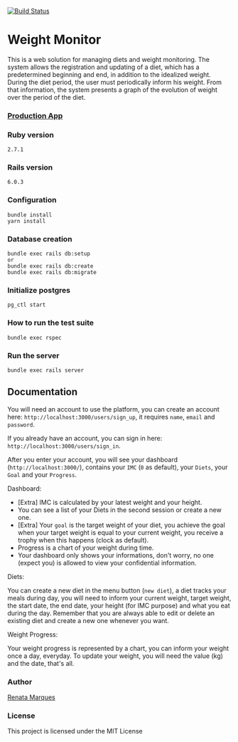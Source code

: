 [![Build Status](https://circleci.com/gh/renatamarques97/weight-monitor.svg?style=svg)](https://app.circleci.com/pipelines/github/renatamarques97/weight-monitor)

# Weight Monitor
This is a web solution for managing diets and
weight monitoring. The system allows the
registration and updating of a diet, which has a predetermined
beginning and end, in addition to the idealized weight.
During the diet period, the user must periodically inform his weight.
From that information, the system presents a graph of the
evolution of weight over the period of the diet.

### [Production App](https://weight-monitor-app.herokuapp.com/)

### Ruby version
```
2.7.1
```

### Rails version
```
6.0.3
```

### Configuration
```shell
bundle install
yarn install
```

### Database creation
```shell
bundle exec rails db:setup
or
bundle exec rails db:create
bundle exec rails db:migrate
```

### Initialize postgres
```shell
pg_ctl start
```

### How to run the test suite
```shell
bundle exec rspec
```

### Run the server
```shell
bundle exec rails server
```

## Documentation

You will need an account to use the platform,
you can create an account here: `http://localhost:3000/users/sign_up`,
it requires `name`, `email` and `password`.

If you already have an account, you can sign in here: `http://localhost:3000/users/sign_in`.

After you enter your account, you will see your dashboard (`http://localhost:3000/`),
contains your `IMC` (`0` as default), your `Diets`, your `Goal` and your `Progress`.

Dashboard:

- [Extra] IMC is calculated by your latest weight and your height.
- You can see a list of your Diets in the second session or create a new one.
- [Extra] Your `goal` is the target weight of your diet, you achieve the goal
when your target weight is equal to your current weight, you receive a trophy
when this happens (clock as default).
- Progress is a chart of your weight during time.
- Your dashboard only shows your informations, don't worry, no one (expect you)
is allowed to view your confidential information.

Diets:

You can create a new diet in the menu button (`new diet`), a diet tracks your meals
during day, you will need to inform your current weight, target weight, the start date,
the end date, your height (for IMC purpose) and what you eat during the day.
Remember that you are always able to edit or delete an existing diet and create a new one
whenever you want.

Weight Progress:

Your weight progress is represented by a chart, you can inform your weight once a day, everyday.
To update your weight, you will need the value (kg) and the date, that's all.

### Author

[Renata Marques](https://www.linkedin.com/in/renata-marques-b27877119/)

### License

This project is licensed under the MIT License
